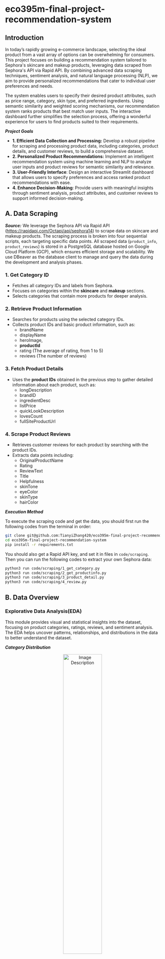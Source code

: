 # eco395m-final-project-recommendation-system
## Introduction
In today’s rapidly growing e-commerce landscape, selecting the ideal product from a vast array of options can be overwhelming for consumers. This project focuses on building a recommendation system tailored to Sephora's skincare and makeup products, leveraging data scraped from Sephora's API via Rapid API. By combining advanced data scraping techniques, sentiment analysis, and natural language processing (NLP), we aim to provide personalized recommendations that cater to individual user preferences and needs.

The system enables users to specify their desired product attributes, such as price range, category, skin type, and preferred ingredients. Using semantic similarity and weighted scoring mechanisms, our recommendation system ranks products that best match user inputs. The interactive dashboard further simplifies the selection process, offering a wonderful experience for users to find products suited to their requirements.

***Project Goals***
- **1. Efficient Data Collection and Processing:** Develop a robust pipeline for scraping and processing product data, including categories, product details, and customer reviews, to build a comprehensive dataset.
- **2. Personalized Product Recommendations:** Implement an intelligent recommendation system using machine learning and NLP to analyze user inputs and product reviews for semantic similarity and relevance.
- **3. User-Friendly Interface**: Design an interactive Streamlit dashboard that allows users to specify preferences and access ranked product recommendations with ease.
- **4. Enhance Decision-Making**: Provide users with meaningful insights through sentiment analysis, product attributes, and customer reviews to support informed decision-making.

## A. Data Scraping
***Source:***
We leverage the Sephora API via Rapid API (https://rapidapi.com/Octapi/api/sephora14) to scrape data on skincare and makeup products. The scraping process is broken into four sequential scripts, each targeting specific data points. All scraped data (`product_info`, `product_reviews`) is stored in a PostgreSQL database hosted on Google Cloud Platform (GCP), which ensures efficient storage and scalability. We use DBeaver as the database client to manage and query the data during the development and analysis phases.

### 1. **Get Category ID**

- Fetches all category IDs and labels from Sephora.
- Focuses on categories within the **skincare** and **makeup** sections.
- Selects categories that contain more products for deeper analysis.

### 2. **Retrieve Product Information**

- Searches for products using the selected category IDs.
- Collects product IDs and basic product information, such as:
  - brandName
  - displayName
  - heroImage,
  - **productId**
  - rating (The average of rating, from 1 to 5)
  - reviews (The number of reviews)

### 3. **Fetch Product Details**

- Uses the **product IDs** obtained in the previous step to gather detailed information about each product, such as:
  - longDescription
  - brandID
  - ingredientDesc
  - listPrice
  - quickLookDescription
  - lovesCount
  - fullSiteProductUrl

### 4. **Scrape Product Reviews**

- Retrieves customer reviews for each product by searching with the product IDs.
- Extracts data points including:
  - OriginalProductName
  - Rating
  - ReviewText
  - Title
  - Helpfulness
  - skinTone
  - eyeColor
  - skinType
  - hairColor

***Execution Method*** 

To execute the scraping code and get the data, you should first run the following codes from the terminal in order:
```bash
git clone git@github.com:TianyiZhang420/eco395m-final-project-recommendation-system.git
cd eco395m-final-project-recommendation-system
pip install -r requirements.txt
```
You should also get a Rapid API key, and set it in files in `code/scraping`. Then you can run the following codes to extract your own Sephora data:
```bash
python3 run code/scraping/1_get_category.py
python3 run code/scraping/2_get_productinfo.py
python3 run code/scraping/3_product_detail.py
python3 run code/scraping/4_review.py
```

## B. Data Overview

### Explorative Data Analysis(EDA)

This module provides visual and statistical insights into the dataset, focusing on product categories, ratings, reviews, and sentiment analysis. The EDA helps uncover patterns, relationships, and distributions in the data to better understand the dataset.

***Category Distribution***

<div align="center">
<img src="https://github.com/TianyiZhang420/eco395m-final-project-recommendation-system/blob/main/image/category_distribution.png" alt="Image Description" style="width:50%;height:auto;">
</div>

 - **Dominance of Facial Makeup and Skincare**: Foundation makeup and mascara categories dominate in terms of product availability, indicating higher market focus.
 - **Limited Representation of Certain Categories**: Blush and sunscreen have significantly fewer products, which may indicate gaps in these markets.
 - **Even Distribution in Some Areas**: Certain categories, like luminizers and face masks, show a balanced presence.


***Correlation Analysis of ratings and the number of reviews***

<div align="center">
<img src="https://github.com/TianyiZhang420/eco395m-final-project-recommendation-system/blob/main/image/correlation_analysis.png" alt="Image Description" style="width:50%;height:auto;">
</div>

- **Correlation Coefficient**: The coefficient is -0.02, indicating a near-zero and slightly negative relationship. This suggests that ratings and the number of reviews are almost independent of each other.
- **Outliers**: Some products with mid-range ratings (e.g., ~4.0) have an exceptionally high number of reviews (>20,000), which may influence the overall distribution.


***Rating Distribution***


<div align="center">
<img src="https://github.com/TianyiZhang420/eco395m-final-project-recommendation-system/blob/main/image/rating_distribution.png" alt="Image Description" style="width:50%;height:auto;">
</div>

- **Dominance of Highly Rated Products**: The majority of products are rated between 4–5, with over 600 products falling into this category, highlighting a trend of high customer satisfaction.
- **Moderately Rated Products**: A smaller but notable portion of products has ratings in the 3–4 range, indicating decent but less impressive customer satisfaction.
- **Scarcity of Low Ratings**: Very few products fall in the 2–3 and 1–2 ranges, showing a rare occurrence of dissatisfaction.oducts with ratings in the ranges 2–3 and 1–2 are extremely few, indicating that most products are rated relatively highly.

***Sentiment Analysis***

<div align="center">
<img src="https://github.com/TianyiZhang420/eco395m-final-project-recommendation-system/blob/main/image/sentiment_analysis.png" alt="Image Description" style="width:50%;height:auto;">
</div>

- **Overwhelmingly Positive Sentiment**: Most reviews (88.2%) are positive, reflecting strong approval and satisfaction from users.
- **Moderate Negative Sentiment**: A smaller percentage of reviews (9.8%) are negative, indicating there are only few dissatisfaction among users.
- **Low Neutral Sentiment**: Only 2% of reviews are neutral, suggesting an indifferent or average user experience.

## C. Recommendation System
### Filtering:
After accessing our PostgreSQL database, we develop a module that filters products based on user inputs for category and price range by executing SQL queries on our `product_info` database, performing an inner join with the `product_reviews` database on `productid`. This process generates an initial dataframe that includes product information along with each product's corresponding reviews and the reviewers' information. 

Because users may also specify wanted ingredients and unwanteded ingredients, we filter products that include the wanted ingredients and exclude the unwanted ingredients. 

To make the following score computation process more efficient, we select the reviews based on the user's input for skin type and skin tone. If a product has reviewers whose skin type and skin tone match the user's inputs, only those matching reviews are retained in the dataframe. If no such matches are found, all reviews for that product are kept as data for further analysis. 

Through the above steps, we obtain a cleaned dataframe that serves as the input data for the next stage of analysis.

### Modeling:
Here, we utilizes natural language processing (NLP) techniques and machine learning models to compute semantic similarities between user descriptions and product reviews, while also considering product ratings to enhance recommendations.

***1. Semantic Matching:***
#### Usage:
  - Input Requirements:
    1. User Description (`user_des`): A string describing the product the user is looking for.
    2. Product Information (`product_info`): A pandas DataFrame with product information.
  - Output:
    1. Ranked Product Dataframe (`ranked_df`): A DataFrame with the ranked product recommendations.

**Model Used:** The system uses the `all-MiniLM-L6-v2` model from the `SentenceTransformer` library, a lightweight pre-trained model optimized for semantic tasks.

**Process:** The user's input is converted into a semantic vector. Each product review is similarly transformed into a semantic vector. The similarity between the user input vector and each product review vector is calculated using cosine similarity. Higher similarity scores indicate a closer match between the user's needs and the product reviews.

***2. Weighted Scoring:***
  
  The recommendation system combines semantic similarity and product ratings to calculate a final score for each product. This score is used to rank products and generate a prioritized list of recommendations.

**Scoring Logic:** The recommendation score is calculated using the formula:

$$ \text{Score} = w_1 \cdot (\text{Similarity Score})^\beta + w_2 \cdot (\text{Rating})^\alpha$$

  where:

  - Rating: Normalized product rating (scaled to a 0–1 range).
  - Weights ($w_1, w_2$): Control the importance of similarity and rating in the final score.
  - Exponents ($\alpha, \beta$): Penalize lower similarity scores or ratings more heavily, emphasizing higher values.

**Default Parameters:**
  - $w_1 = 0.7, w_2 = 0.3$: Prioritizes semantic similarity over product ratings.
  - $\alpha = 0.8, \beta = 0.8$: Adjust the influence of ratings and similarity scores.

***3. Ranked Output:***

Provides a sorted list of product recommendations with detailed information.The system computes a final score for each product based on semantic similarity and rating. Products are sorted in descending order by their scores. A ranked DataFrame is created, starting with the highest-ranked product.

### User Interface:
Our recommendation system results in an interactive dashboard in Python using Streamlit for users to select with their preference and get the best fit product from our recommendation system. Make sure you upload your data to Google Cloud Platform with the instance started and have your database credentials in the hidden .env file. Everything is being connected through the [dashboard.py](code/recommendation_system/dashboard.py) file by local modules and there is nothing else you need to run separately for queries or models. To open up the Streamlit dashboard, run the following command from the root:
```bash
streamlit run code/recommendation_system/dashboard.py 
```
Some dashboard highlights are as follows:

1. Users can select a product category, specify a desired price range, choose a skin tone and skin type, and provide a short description of their desired product. They may also optionally input wanted and unwanted ingredients.
2. All filters must be completed for users to proceed to the recommendation step. If any required filter is missing, a warning message will be displayed.
3. Based on the user's selections, SQL queries will be executed to search the database for products that meet all the specified criteria. If no matching products are found, users will be prompted to modify their selections.
4. If products meeting the initial requirements are found, their details, along with the user's description, will be sent to our embedding model for further recommendations. 
5. The dashboard will display the top 5 recommended products, including their names and clickable links that direct users to the corresponding product pages on Sephora.

The pictures below demonstrate an example of selecting sunscreens using our dashboard, along with the display of the recommended results:
![](image/dashboard_example_selection.png)
![](image/dashboard_example_output.png)

## D. Limitations

* Our system relies on static data stored in the PostgreSQL database hosted on Google Cloud Platform (GCP). Any updates to product information, reviews, or categories require manual re-scraping and database updates.
* We currently focus on a subset of categories within skincare and makeup, prioritizing those with a higher number of products. However, this approach excludes less populated categories that might still be of interest to users.
* Our recommendation system does not take the official product descriptions into account, which may contain information about the product's features and uses. 
* Our dashboard only displays selected product names and links to the websites, which might not be visually engaging from an UI/UX perspective.

## E. Further Plans
* Integrate real-time data automatically from Sephora’s API using script management tools to provide updated product details on a regular basis. 
* Include the official product descriptions in the analyzed data, generate embeddings, and calculate their similarity to the user's input as part of the recommendation score.
* Redesign output interface by adding elements includng but not limited to images, ratings, or other visual cues.
